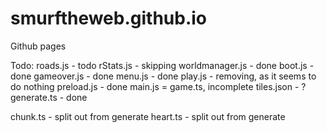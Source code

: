 # smurftheweb.github.io
Github pages

Todo:
roads.js - todo
rStats.js - skipping
worldmanager.js - done
boot.js - done
gameover.js - done
menu.js - done
play.js - removing, as it seems to do nothing
preload.js - done
main.js = game.ts, incomplete
tiles.json - ?
generate.ts - done

chunk.ts - split out from generate
heart.ts - split out from generate